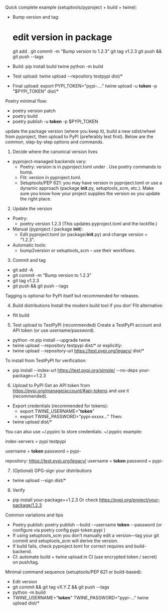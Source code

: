 Quick complete example (setuptools/pyproject + build + twine):
- Bump version and tag:
  # edit version in package
  git add .
  git commit -m "Bump version to 1.2.3"
  git tag v1.2.3
  git push && git push --tags

- Build:
  pip install build twine
  python -m build

- Test upload:
  twine upload --repository testpypi dist/*

- Final upload:
  export PYPI_TOKEN="pypi-...."
  twine upload -u __token__ -p "$PYPI_TOKEN" dist/*

Poetry minimal flow:
- poetry version patch
- poetry build
- poetry publish -u __token__ -p $PYPI_TOKEN

update the package version (where you keep it), build a new sdist/wheel from pyproject, then upload to PyPI (preferably test first). Below are the common, step-by-step options and commands.

1) Decide where the canonical version lives
- pyproject-managed backends vary:
  - Poetry: version is in pyproject.toml under . Use poetry commands to bump.
  - Flit: version in pyproject.toml.
  - Setuptools/PEP 621: you may have version in pyproject.toml  or use a dynamic approach (package __init__.py, setuptools_scm, etc.).
Make sure you know how your project supplies the version so you update the right place.

2) Update the version
- Poetry:
  - poetry version 1.2.3
  (This updates pyproject.toml and the lockfile.)
- Manual (pyproject / package __init__):
  - Edit pyproject.toml (or package/__init__.py) and change version = "1.2.3".
- Automatic tools:
  - bump2version or setuptools_scm – use their workflows.

3) Commit and tag
- git add -A
- git commit -m "Bump version to 1.2.3"
- git tag v1.2.3
- git push && git push --tags

Tagging is optional for PyPI itself but recommended for releases.

4) Build distributions
Install the modern build tool if you don’
Flit alternative:
- flit build

5) Test upload to TestPyPI (recommended)
Create a TestPyPI account and API token (or use username/password).
- python -m pip install --upgrade twine
- twine upload --repository testpypi dist/*
or explicitly:
- twine upload --repository-url https://test.pypi.org/legacy/ dist/*

To install from TestPyPI for verification:
- pip install --index-url https://test.pypi.org/simple/ --no-deps your-package==1.2.3

6) Upload to PyPI
Get an API token from https://pypi.org/manage/account/#api-tokens and use it (recommended).
- Export credentials (recommended for tokens):
  - export TWINE_USERNAME="__token__"
  - export TWINE_PASSWORD="pypi-xxxxx..."
Then:
- twine upload dist/*

You can also use ~/.pypirc to store credentials:
~/.pypirc example:

index-servers =
    pypi
    testpypi


  username = __token__
  password = pypi-<token>


  repository: https://test.pypi.org/legacy/
  username = __token__
  password = pypi-<token>

7) (Optional) GPG-sign your distributions
- twine upload --sign dist/*

8) Verify
- pip install your-package==1.2.3
Or check https://pypi.org/project/your-package/1.2.3

Common variations and tips
- Poetry publish: poetry publish --build --username __token__ --password <token> (or configure via poetry config pypi-token.pypi <token>)
- If using setuptools_scm you don’t manually edit a version—tag your git commit and setuptools_scm will derive the version.
- If build fails, check pyproject.toml for correct  requires and build-backend.
- CI: automate build + twine upload in CI (use encrypted token / secret) on push/tag.

Minimal command sequence (setuptools/PEP 621 or build-based):
- Edit version
- git commit && git tag vX.Y.Z && git push --tags
- python -m build
- TWINE_USERNAME="__token__" TWINE_PASSWORD="pypi-..." twine upload dist/*
